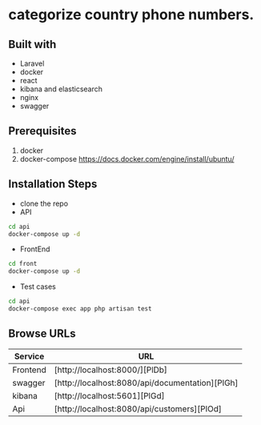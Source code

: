 # categorize country phone numbers.
## Built with
- Laravel 
- docker
- react
- kibana and elasticsearch
- nginx
- swagger



## Prerequisites
  1. docker
  2. docker-compose https://docs.docker.com/engine/install/ubuntu/
## Installation Steps
- clone the repo
- API
 ```sh
cd api
docker-compose up -d
```
- FrontEnd
 ```sh
cd front
docker-compose up -d
```
- Test cases 
```sh
cd api
docker-compose exec app php artisan test
```
## Browse URLs
| Service | URL |
| ------ | ------ |
| Frontend | [http://localhost:8000/][PlDb] |
| swagger | [http://localhost:8080/api/documentation][PlGh] |
| kibana | [http://localhost:5601][PlGd] |
| Api | [http://localhost:8080/api/customers][PlOd] |




